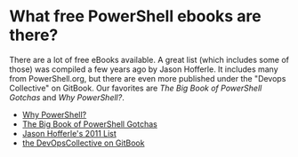 # What free PowerShell ebooks are there?

There are a lot of free eBooks available. A great list (which includes some of those) was compiled a few years ago by Jason Hofferle. It includes many from PowerShell.org, but there are even more published under the "Devops Collective" on GitBook. Our favorites are _The Big Book of PowerShell Gotchas_ and _Why PowerShell?_.

* [Why PowerShell?](https://devops-collective-inc.gitbooks.io/why-powershell-/content/manuscript/About.html)
* [The Big Book of PowerShell Gotchas](https://devops-collective-inc.gitbooks.io/the-big-book-of-powershell-gotchas/content/manuscript/About.html)
* [Jason Hofferle's 2011 List](http://www.hofferle.com/list-of-free-powershell-ebooks/)
* [the DevOpsCollective on GitBook](https://www.gitbook.com/@devops-collective-inc)

